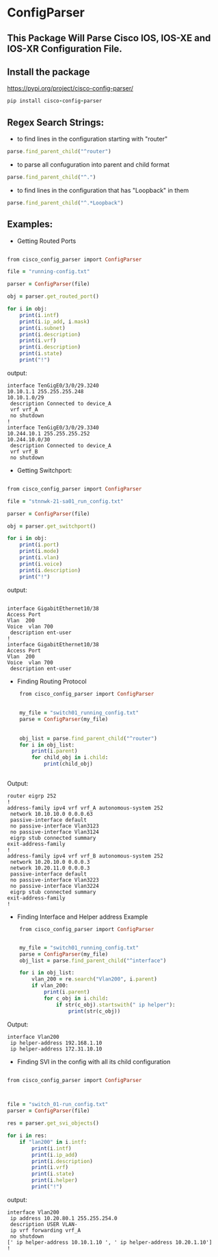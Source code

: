 # ConfigParser
## This Package Will Parse Cisco IOS, IOS-XE and IOS-XR Configuration File.

## Install the package 

https://pypi.org/project/cisco-config-parser/

```ruby
pip install cisco-config-parser
```

## Regex Search Strings:

* to find lines in the configuration starting with "router"
```ruby
parse.find_parent_child("^router")
```


* to parse all confuguration into parent and child format
```ruby
parse.find_parent_child("^.")
```


* to find lines in the configuration that has "Loopback" in them
```ruby
parse.find_parent_child("^.*Loopback")

```


## Examples:

* Getting Routed Ports

```ruby 

from cisco_config_parser import ConfigParser

file = "running-config.txt"

parser = ConfigParser(file)

obj = parser.get_routed_port()

for i in obj:
    print(i.intf)
    print(i.ip_add, i.mask)
    print(i.subnet)
    print(i.description)
    print(i.vrf)
    print(i.description)
    print(i.state)
    print("!")

```
output: 

```
interface TenGigE0/3/0/29.3240
10.10.1.1 255.255.255.248
10.10.1.0/29
 description Connected to device_A
 vrf vrf_A
 no shutdown
!
interface TenGigE0/3/0/29.3340
10.244.10.1 255.255.255.252
10.244.10.0/30
 description Connected to device_A
 vrf vrf_B
 no shutdown
```

* Getting Switchport:

```ruby

from cisco_config_parser import ConfigParser

file = "stnnwk-21-sa01_run_config.txt"

parser = ConfigParser(file)

obj = parser.get_switchport()

for i in obj:
    print(i.port)
    print(i.mode)
    print(i.vlan)
    print(i.voice)
    print(i.description)
    print("!")
```
output:

```
  
interface GigabitEthernet10/38
Access Port
Vlan  200
Voice  vlan 700
 description ent-user
!
interface GigabitEthernet10/38
Access Port
Vlan  200
Voice  vlan 700
 description ent-user
```

* Finding Routing Protocol
```ruby
    from cisco_config_parser import ConfigParser
    
    
    my_file = "switch01_running_config.txt"
    parse = ConfigParser(my_file)
    
    
    obj_list = parse.find_parent_child("^router")
    for i in obj_list:
        print(i.parent)
        for child_obj in i.child:
            print(child_obj)
 
 ```
 Output:
 
 ```
 router eigrp 252
 !
 address-family ipv4 vrf vrf_A autonomous-system 252
  network 10.10.10.0 0.0.0.63
  passive-interface default
  no passive-interface Vlan3123
  no passive-interface Vlan3124
  eigrp stub connected summary
 exit-address-family
 !
 address-family ipv4 vrf vrf_B autonomous-system 252
  network 10.20.10.0 0.0.0.3
  network 10.20.11.0 0.0.0.3
  passive-interface default
  no passive-interface Vlan3223
  no passive-interface Vlan3224
  eigrp stub connected summary
 exit-address-family
 !

 ```
 
 * Finding Interface and Helper address Example 

```ruby
    from cisco_config_parser import ConfigParser


    my_file = "switch01_running_config.txt"
    parse = ConfigParser(my_file)
    obj_list = parse.find_parent_child("^interface")

    for i in obj_list:
        vlan_200 = re.search("Vlan200", i.parent)
        if vlan_200:
            print(i.parent)
            for c_obj in i.child:
                if str(c_obj).startswith(" ip helper"):
                    print(str(c_obj))
```
Output: 

```
interface Vlan200
 ip helper-address 192.168.1.10
 ip helper-address 172.31.10.10
```

* Finding SVI in the config with all its child configuration

```ruby 

from cisco_config_parser import ConfigParser



file = "switch_01-run_config.txt"
parser = ConfigParser(file)

res = parser.get_svi_objects()

for i in res:
    if "lan200" in i.intf:
        print(i.intf)
        print(i.ip_add)
        print(i.description)
        print(i.vrf)
        print(i.state)
        print(i.helper)
        print("!")
```

output:

```
interface Vlan200
 ip address 10.20.80.1 255.255.254.0
 description USER VLAN-
 ip vrf forwarding vrf_A
 no shutdown
[' ip helper-address 10.10.1.10 ', ' ip helper-address 10.20.1.10']
!
```
